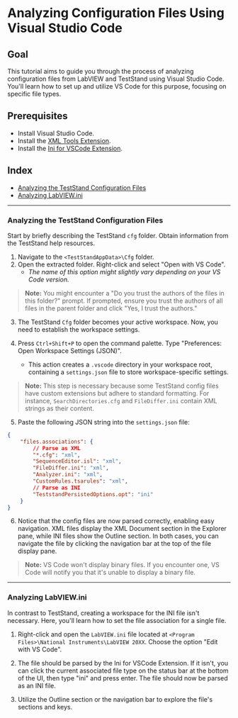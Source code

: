 # Analyzing Configuration Files Using Visual Studio Code

## Goal

This tutorial aims to guide you through the process of analyzing configuration files from LabVIEW and TestStand using Visual Studio Code. You'll learn how to set up and utilize VS Code for this purpose, focusing on specific file types.

## Prerequisites

- Install Visual Studio Code.
- Install the [XML Tools Extension](https://marketplace.visualstudio.com/items?itemName=DotJoshJohnson.xml).
- Install the [Ini for VSCode Extension](https://marketplace.visualstudio.com/items?itemName=DavidWang.ini-for-vscode).

## Index

- [Analyzing the TestStand Configuration Files](#analyzing-the-teststand-configuration-files)
- [Analyzing LabVIEW.ini](#analyzing-labviewini)

---

### Analyzing the TestStand Configuration Files

Start by briefly describing the TestStand `cfg` folder. Obtain information from the TestStand help resources.

1. Navigate to the `<TestStandAppData>\Cfg` folder.
2. Open the extracted folder. Right-click and select "Open with VS Code".
    - *The name of this option might slightly vary depending on your VS Code version.*

> **Note:** You might encounter a "Do you trust the authors of the files in this folder?" prompt. If prompted, ensure you trust the authors of all files in the parent folder and click "Yes, I trust the authors."

3. The TestStand `Cfg` folder becomes your active workspace. Now, you need to establish the workspace settings.

4. Press `Ctrl+Shift+P` to open the command palette. Type "Preferences: Open Workspace Settings (JSON)".
    - This action creates a `.vscode` directory in your workspace root, containing a `settings.json` file to store workspace-specific settings.

> **Note:** This step is necessary because some TestStand config files have custom extensions but adhere to standard formatting. For instance, `SearchDirectories.cfg` and `FileDiffer.ini` contain XML strings as their content.

5. Paste the following JSON string into the `settings.json` file:

```json
{
    "files.associations": {
        // Parse as XML
        "*.cfg": "xml",
        "SequenceEditor.isl": "xml",
        "FileDiffer.ini": "xml",
        "Analyzer.ini": "xml",
        "CustomRules.tsarules": "xml",
        // Parse as INI
        "TeststandPersistedOptions.opt": "ini"
    }
}
```

6. Notice that the config files are now parsed correctly, enabling easy navigation. XML files display the XML Document section in the Explorer pane, while INI files show the Outline section. In both cases, you can navigate the file by clicking the navigation bar at the top of the file display pane.

> **Note:** VS Code won't display binary files. If you encounter one, VS Code will notify you that it's unable to display a binary file.

---

### Analyzing LabVIEW.ini

In contrast to TestStand, creating a workspace for the INI file isn't necessary. Here, you'll learn how to set the file association for a single file.

1. Right-click and open the `LabVIEW.ini` file located at `<Program Files>\National Instruments\LabVIEW 20XX`. Choose the option "Edit with VS Code".

2. The file should be parsed by the Ini for VSCode Extension. If it isn't, you can click the current associated file type on the status bar at the bottom of the UI, then type "ini" and press enter. The file should now be parsed as an INI file.

3. Utilize the Outline section or the navigation bar to explore the file's sections and keys.
